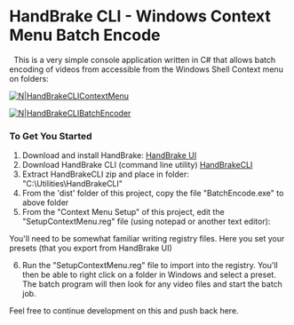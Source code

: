 # HandBrake CLI - Windows Context Menu Batch Encode
&nbsp;
This is a very simple console application written in C# that allows batch encoding of videos from accessible from the Windows Shell Context menu on folders:

[![N|HandBrakeCLIContextMenu](https://portfolio.jb-net.co.uk/shared/HBBatchEncode.png)]()

[![N|HandBrakeCLIBatchEncoder](https://portfolio.jb-net.co.uk/shared/BatchEncoder.png)]()

### To Get You Started

1. Download and install HandBrake: [HandBrake UI](https://handbrake.fr/)
2. Download HandBrake CLI (command line utility) [HandBrakeCLI](https://handbrake.fr/downloads2.php)
3. Extract HandBrakeCLI zip and place in folder: "C:\Utilities\HandBrakeCLI"
4. From the 'dist' folder of this project, copy the file "BatchEncode.exe" to above folder
5. From the "Context Menu Setup" of this project, edit the "SetupContextMenu.reg" file (using notepad or another text editor):

You'll need to be somewhat familiar writing registry files. Here you set your presets (that you export from HandBrake UI)

6. Run the "SetupContextMenu.reg" file to import into the registry. You'll then be able to right click on a folder in Windows and select a preset.
The batch program will then look for any video files and start the batch job.

Feel free to continue development on this and push back here.
